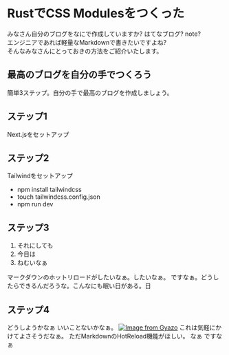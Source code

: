 # RustでCSS Modulesをつくった
みなさん自分のブログをなにで作成していますか? はてなブログ? note?  
エンジニアであれば軽量なMarkdownで書きたいですよね?  
そんなみなさんにとっておきの方法をご紹介いたします。

## 最高のブログを自分の手でつくろう
簡単3ステップ。自分の手で最高のブログを作成しましょう。

## ステップ1
Next.jsをセットアップ

## ステップ2
Tailwindをセットアップ
- npm install tailwindcss
- touch tailwindcss.config.json
- npm run dev

## ステップ3
1. それにしても
2. 今日は
3. ねむいなぁ

マークダウンのホットリロードがしたいなぁ。したいなぁ。 
ですなぁ。どうしたらできるんだろうな。こんなにも眠い日がある。日

## ステップ4
どうしようかなぁ
いいことないかなぁ。
[![Image from Gyazo](https://i.gyazo.com/d69fce059fbb04b66ee1c4b4f906c359.png)](https://gyazo.com/d69fce059fbb04b66ee1c4b4f906c359)
これは気軽にかけてよさそうだなぁ。
ただMarkdownのHotReload機能がほしい。
なぁ
ですなぁ

